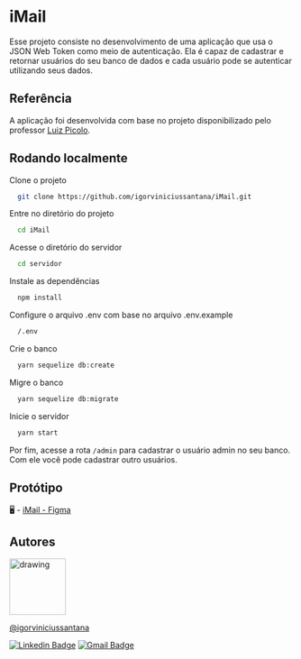 
# iMail

Esse projeto consiste no desenvolvimento de uma aplicação que usa o JSON Web Token
como meio de autenticação. Ela é capaz de cadastrar e retornar usuários
do seu banco de dados e cada usuário pode se autenticar utilizando
seus dados.


## Referência

 A aplicação foi desenvolvida com base no projeto disponibilizado pelo professor [Luiz Picolo](https://github.com/luizpicolo).

## Rodando localmente

Clone o projeto

```bash
  git clone https://github.com/igorviniciussantana/iMail.git
```

Entre no diretório do projeto

```bash
  cd iMail
```

Acesse o diretório do servidor

```bash
  cd servidor
```

Instale as dependências

```bash
  npm install
```

Configure o arquivo .env com base no arquivo .env.example

```bash
  /.env
```

Crie o banco

```bash
  yarn sequelize db:create
```

Migre o banco

```bash
  yarn sequelize db:migrate
```

Inicie o servidor

```bash
  yarn start
```

Por fim, acesse a rota `/admin` para cadastrar o usuário admin no seu banco.
Com ele você pode cadastrar outro usuários.

## Protótipo
🖥 - [iMail - Figma](https://www.figma.com/file/bskiksJ9hAyymGB2SIqfJh/i-Mail?node-id=0%3A1)
## Autores

<img src="https://avatars.githubusercontent.com/u/86114583?v=4" alt="drawing" width="100"/>

[@igorviniciussantana](https://www.github.com/igorviniciussantana)

[![Linkedin Badge](https://img.shields.io/badge/-Igor-blue?style=flat-square&logo=Linkedin&logoColor=white&link=https://www.linkedin.com/in/igorviniciussantana/)](https://www.linkedin.com/in/igorviniciussantana/)
[![Gmail Badge](https://img.shields.io/badge/-Igor-c14438?style=flat-square&logo=Gmail&logoColor=white&link=mailto:igor.santana@estudante.ifms.edu.br)](mailto:igor.santana@estudante.ifms.edu.br)

